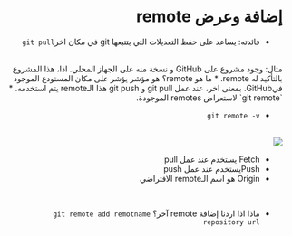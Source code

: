 
# <div dir=rtl>	إضافة وعرض  remote</div>
<div dir=rtl>

		
* 	فائدته: يساعد على حفظ التعديلات التي يتتبعها git في مكان اخر`git pull`
<br>
مثال: وجود مشروع على GitHub و نسخة منه على الجهاز المحلي. اذا، هذا المشروع بالتأكيد له remote.
* ما هو  remote؟ هو مؤشر يؤشر على مكان المستودع الموجود فيGitHub. بمعنى اخر، عند عمل  git pull و git push هذا الـremote يتم استخدمه.
*   `git remote` لاستعراض remotes الموجودة. 
     
*   `git remote -v`
<br>

<img src="https://res.cloudinary.com/dwjajmwce/image/upload/v1618414637/remote_oliob9.png"/>

* 	Fetch يستخدم عند عمل pull
*  Pushيستخدم عند عمل  push
*  Origin  هو اسم الـremote الافتراضي
<br>

* 	ماذا اذا اردنا إضافة remote آخر؟  ` git remote add remotname repository url `


 </dir>
